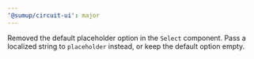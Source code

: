 ```yaml
---
'@sumup/circuit-ui': major
---
```


Removed the default placeholder option in the `Select` component. Pass a localized string to `placeholder` instead, or keep the default option empty.

